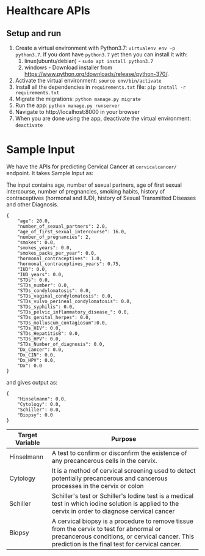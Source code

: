 # Healthcare APIs

## Setup and run

1. Create a virtual environment with Python3.7: `virtualenv env -p python3.7`. If you dont have `python3.7` yet then you can install it with:
    1. linux(ubuntu/debian) - `sudo apt install python3.7`
    1. windows - Download installer from https://www.python.org/downloads/release/python-370/.
1. Activate the virtual environment: `source env/bin/activate`
1. Install all the dependencies in `requirements.txt` file: `pip install -r requirements.txt`
1. Migrate the migrations: `python manage.py migrate`
1. Run the app: `python manage.py runserver`
1. Navigate to http://localhost:8000 in your browser
1. When you are done using the app, deactivate the virtual environment: `deactivate`


# Sample Input

We have the APIs for predicting Cervical Cancer at `cervicalcancer/` endpoint.
It takes Sample Input as:

The input contains age, number of sexual partners, age of first sexual intercourse, number of pregnancies, smoking habits,
history of contraceptives (hormonal and IUD), history of Sexual Transmitted Diseases and other Diagnosis.

```
{
    "age": 20.0,
    "number_of_sexual_partners": 2.0,
    "age_of_first_sexual_intercourse": 16.0,
    "number_of_pregnancies": 2,
    "smokes": 0.0,
    "smokes_years": 0.0,
    "smokes_packs_per_year": 0.0,
    "hormonal_contraceptives": 1.0,
    "hormonal_contraceptives_years": 0.75,
    "IUD": 0.0,
    "IUD_years": 0.0,
    "STDs": 0.0,
    "STDs_number": 0.0,
    "STDs_condylomatosis": 0.0,
    "STDs_vaginal_condylomatosis": 0.0,
    "STDs_vulvo_perineal_condylomatosis": 0.0,
    "STDs_syphilis": 0.0,
    "STDs_pelvic_inflammatory_disease_": 0.0,
    "STDs_genital_herpes": 0.0,
    "STDs_molluscum_contagiosum":0.0,
    "STDs_HIV": 0.0,
    "STDs_HepatitisB": 0.0,
    "STDs_HPV": 0.0,
    "STDs_Number_of_diagnosis": 0.0,
    "Dx_Cancer": 0.0,
    "Dx_CIN": 0.0,
    "Dx_HPV": 0.0,
    "Dx": 0.0
}
```

and gives output as:

```
{
    "Hinselmann": 0.0,
    "Cytology": 0.0,
    "Schiller": 0.0,
    "Biopsy": 0.0
}
```

|Target Variable|Purpose|
|-|-|
|Hinselmann|A test to confirm or disconfirm the existence of any precancerous cells in the cervix.|
|Cytology|It is a method of cervical screening used to detect potentially precancerous and cancerous processes in the cervix or colon|
|Schiller|Schiller's test or Schiller's Iodine test is a medical test in which iodine solution is applied to the cervix in order to diagnose cervical cancer|
|Biopsy|A cervical biopsy is a procedure to remove tissue from the cervix to test for abnormal or precancerous conditions, or cervical cancer. This prediction is the final test for cervical cancer.|
